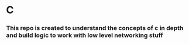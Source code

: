 # C 

### This repo is created to understand the concepts of c in depth and build logic to work with low level networking stuff 
